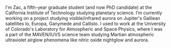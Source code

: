 I'm Zac, a fifth-year graduate student (and now PhD candidate) at the California Institute of Technology studying planetary science. I’m currently working on a project studying visible/infrared aurora on Jupiter's Galilean satellites Io, Europa, Ganymede and Callisto. I used to work at the University of Colorado's Laboratory for Atmospheric and Space Physics, where I was a part of the MAVEN/IUVS science team studying Martian atmospheric ultraviolet airglow phenomena like nitric oxide nightglow and aurora.
